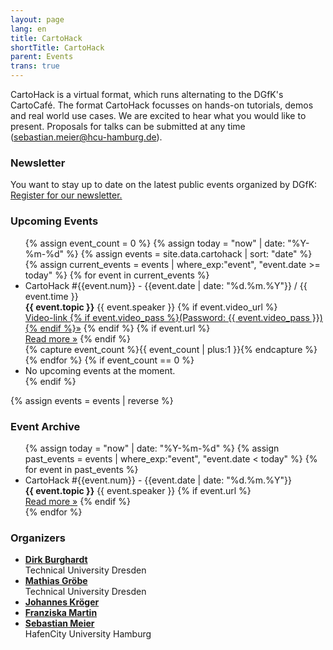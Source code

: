 ```yaml
---
layout: page
lang: en
title: CartoHack
shortTitle: CartoHack
parent: Events
trans: true
---
```


CartoHack is a virtual format, which runs alternating to the DGfK's CartoCafé. The format CartoHack focusses on hands-on tutorials, demos and real world use cases. We are excited to hear what you would like to present. Proposals for talks can be submitted at any time (<a href="mailto:sebastian.meier@hcu-hamburg.de">sebastian.meier@hcu-hamburg.de</a>).

### Newsletter
You want to stay up to date on the latest public events organized by DGfK: <a href="https://newsletter.dgfk.net">Register for our newsletter.</a>
### Upcoming Events
<ul class="eventlist">
{% assign event_count = 0 %}
{% assign today = "now" | date: "%Y-%m-%d" %}
{% assign events = site.data.cartohack | sort: "date" %}
{% assign current_events = events | where_exp:"event", "event.date >= today" %}
{% for event in current_events %}
  <li>
    CartoHack #{{event.num}} - {{event.date | date: "%d.%m.%Y"}} / {{ event.time }}<br />
    <strong>{{ event.topic }}</strong>
    {{ event.speaker }}
    {% if event.video_url %}<br />
    <a href="{{event.video_url}}" class="btn">Video-link {% if event.video_pass %}(Password: {{ event.video_pass }}) {% endif %}&raquo;</a>
    {% endif %}
    {% if event.url %}<br />
    <a href="{{event.url}}" class="btn">Read more &raquo;</a>
    {% endif %}
  </li>
  {% capture event_count %}{{ event_count | plus:1 }}{% endcapture %}
{% endfor %}
{% if event_count == 0 %}
  <li>No upcoming events at the moment.</li>
{% endif %}
</ul>

{% assign events = events | reverse %}

### Event Archive
<ul class="eventlist">
{% assign today = "now" | date: "%Y-%m-%d" %}
{% assign past_events = events | where_exp:"event", "event.date < today" %}
{% for event in past_events %}
  <li>
    CartoHack #{{event.num}} - {{event.date | date: "%d.%m.%Y"}}<br />
    <strong>{{ event.topic }}</strong>
    {{ event.speaker }}
    {% if event.url %}<br />
    <a href="{{event.url}}" class="btn">Read more &raquo;</a>
    {% endif %}
  </li>
{% endfor %}
</ul>

### Organizers

- __<a href="https://tu-dresden.de/bu/umwelt/geo/ifk/das-institut/beschaeftigte/dirk-burghardt">Dirk Burghardt</a>__<br />Technical University Dresden
- __<a href="https://tu-dresden.de/bu/umwelt/geo/ifk/das-institut/beschaeftigte/mathias-groebe">Mathias Gröbe</a>__<br />Technical University Dresden
- __<a href="">Johannes Kröger</a>__<br />
- __<a href="">Franziska Martin</a>__<br />
- __<a href="https://www.sebastianmeier.eu">Sebastian Meier</a>__<br />HafenCity University Hamburg